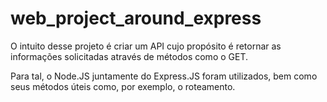 # web_project_around_express

O intuito desse projeto é criar um API cujo propósito é retornar as informações solicitadas através de métodos como o GET.

Para tal, o Node.JS juntamente do Express.JS foram utilizados, bem como seus métodos úteis como, por exemplo, o roteamento.
